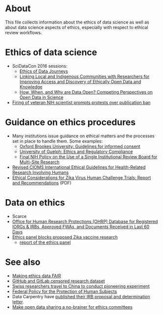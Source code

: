# About
This file collects information about the ethics of data science as well as about data science aspects of ethics, especially with respect to ethical review workflows.

# Ethics of data science
* SciDataCon 2016 sessions: 
   * [Ethics of Data Journeys](http://www.scidatacon.org/2016/sessions/26/)
   * [Linking Local and Indigenous Communities with Researchers for Improving Access and Discovery of Ethically Open Data and Knowledge](http://www.scidatacon.org/2016/sessions/33/)
   * [How, When, and Why are Data Open? Competing Perspectives on Open Data in Science](http://www.scidatacon.org/2016/sessions/17/)
* [Firing of veteran NIH scientist prompts protests over publication ban](https://doi.org/10.1126/SCIENCE.AAL0808)

# Guidance on ethics procedures
* Many institutions issue guidance on ethical matters and the processes set in place to handle them. Some examples:
  * [Oxford Brookes University: Guidelines for informed consent](https://www.brookes.ac.uk/Research/Research-ethics/Guidelines-for-informed-consent/)
  * [University of Guelph: Ethics and Regulatory Compliance](http://www.uoguelph.ca/research/for-researchers/ethics-and-regulatory-compliance)
  * [Final NIH Policy on the Use of a Single Institutional Review Board for Multi-Site Research](https://grants.nih.gov/grants/guide/notice-files/NOT-OD-16-094.html)
* [Revised CIOMS International Ethical Guidelines for Health-Related Research Involving Humans](https://doi.org/10.1001/jama.2016.18977)
* [Ethical Considerations for Zika Virus Human Challenge Trials: Report and Recommendations](https://www.niaid.nih.gov/sites/default/files/EthicsZikaHumanChallengeStudiesReport2017.pdf) (PDF)

# Data on ethics
* Scarce
* [Office for Human Research Protections (OHRP) Database for Registered IORGs & IRBs, Approved FWAs, and Documents Received in Last 60 Days](http://ohrp.cit.nih.gov/search/irbsearch.aspx?styp=bsc)
* [Ethics panel blocks proposed Zika vaccine research](https://www.statnews.com/2017/02/28/zika-vaccine-ethics-panel/)
  - [report of the ethics panel](https://www.niaid.nih.gov/sites/default/files/EthicsZikaHumanChallengeStudiesReport2017.pdf)

# See also
* [Making ethics data FAIR](https://github.com/Daniel-Mietchen/talks/blob/master/PIDapalooza.md)
* [GitHub and GitLab censored research dataset](https://twitter.com/gwillem/status/786908161345216512)
* [Swiss researchers travel to China to conduct pioneering experiment](https://doi.org/10.1038/nature.2016.20967)
* [Federal Policy for the Protection of Human Subjects](https://www.federalregister.gov/documents/2017/01/19/2017-01058/federal-policy-for-the-protection-of-human-subjects)
* Data Carpentry have [published their IRB proposal and determination letter](https://twitter.com/datacarpentry/status/798672341106446337).
* [Make open data sharing a no-brainer for ethics committees](https://open-brain-consent.readthedocs.io/en/latest/index.html)
